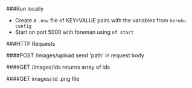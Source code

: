 ###Run locally
- Create a `.env` file of KEY=VALUE pairs with the variables from `heroku config`
- Start on port 5000 with foreman using `nf start`

###HTTP Requests

####POST /images/upload
send 'path' in request body

####GET /images/ids
returns array of ids

####GET images/:id
.png file